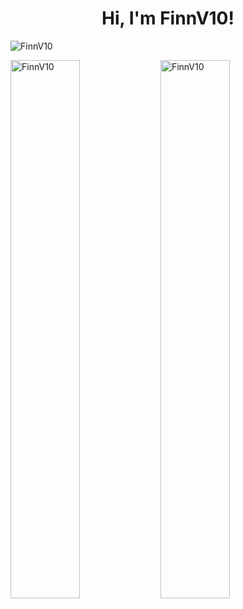 <h1 align="center">Hi, I'm FinnV10! </h1>

<p align="left" width="47%"> <img src="https://komarev.com/ghpvc/?username=FinnV10&label=Profile%20views&color=0e75b6&style=flat" alt="FinnV10" /> </p>

<p><img align="left" width="47%" src="https://github-readme-stats.vercel.app/api?username=FinnV10&show_icons=true&locale=en&layout=compact&bg_color=303446&text_color=c6d0f5&icon_color=ca9ee6&title_color=81c8be" alt="FinnV10" /></p>


<p><img align="left" width="47%" src="https://github-readme-stats.vercel.app/api/top-langs?username=Finn&show_icons=true&locale=en&layout=compact&bg_color=303446&text_color=c6d0f5&icon_color=ca9ee6&title_color=81c8be" alt="FinnV10" /></p>
